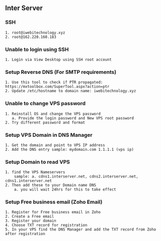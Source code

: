 ## Inter Server
### SSH
```
1. root@iwebitechnology.xyz
2. root@162.220.160.183
```
### Unable to login using SSH
```
1. Login via View Desktop using SSH root account 
```
### Setup Reverse DNS (For SMTP requirements)
```
1. Use this tool to check if PTR propagated: https://mxtoolbox.com/SuperTool.aspx?action=ptr
2. Update /etc/hostname to domain name: iwebitechnology.xyz
```
### Unable to change VPS password
```
1. Reinstall OS and change the VPS password
   a. Provide the login password and New VPS root password
2. Try different password and format
```
### Setup VPS Domain in DNS Manager
```
1. Get the domain and point to VPS IP address
2. Add the DNS entry sample: mydomain.com 1.1.1.1 (vps ip)
```
### Setup Domain to read VPS
```
1. find the VPS Nameservers
    sample: a. cdns1.interserver.net, cdns2.interserver.net, cdns1.interserver.net
2. Then add these to your Domain name DNS
    a. you will wait 24hrs for this to take effect
```
### Setup Free business email (Zoho Email)
```
1. Register for Free business email in Zoho
2. Create a Free email
3. Register your domain
4. Choose TXT record for registration
5. In your VPS find the DNS Manager and add the TXT record from Zoho after registration
```

